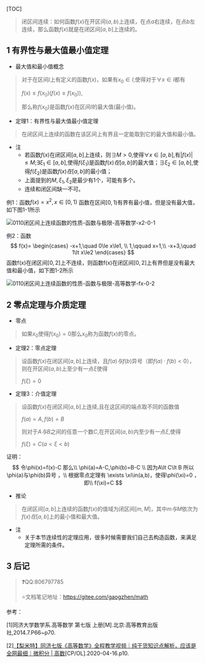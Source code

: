 [TOC]

> 闭区间连续：如何函数$f(x)$在开区间$(a,b)$上连续，在点$a$右连续，在点$b$左连续，那么函数$f(x)$就是在闭区间$[a,b]$上连续的。

## 1 有界性与最大值最小值定理

+ 最大值和最小值概念

> 对于在区间$I$上有定义的函数$f(x)$，如果有$x_0\in I$,使得对于$\forall x\in I$都有
>
> $f(x)\le f(x_0)(f(x)\ge f(x_0))$, 
>
> 那么称$f(x_0)$是函数$f(x)$在区间$I$的最大值(最小值)。

+ 定理1：有界性与最大值最小值定理

> 在闭区间上连续的函数在该区间上有界且一定能取到它的最大值和最小值。

+ 注
  + 若函数$f(x)$在闭区间$[a,b]$上连续，则$\exists M\gt0$,使得$\forall x\in[a,b]$,有$|f(x)|\le M$;$\exists\xi_1\in[a,b]$,使得$f(\xi_1)$是函数$f(x)在[a,b]$的最大值；$\exists\xi_2\in[a,b]$,使得$f(\xi_2)$是函数$f(x)在[a,b]$的最小值；
  + 上面提到的$M,\xi_1,\xi_2$是最少有1个，可能有多个。
  + 连续和闭区间缺一不可。



例1：函数$f(x)=x^2,x\in[0,1)$ 函数在区间$[0,1)$有界有最小值，但是没有最大值，如下图1-1所示

![0110闭区间上连续函数的性质-函数与极限-高等数学-x2-0-1](L:\study\math\note\函数与极限\0110闭区间上连续函数的性质-函数与极限-高等数学-x2-0-1.bmp)

例2：函数
$$
f(x)=
\begin{cases}
-x+1,\quad 0\le x\le1, \\
1,\qquad x=1,\\
-x+3,\quad 1\lt x\le2
\end{cases}
$$
函数f(x)在闭区间$[0,2]$上不连续，则函数f(x)在闭区间$[0,2]$上有界但是没有最大值和最小值，如下图1-2所示

![0110闭区间上连续函数的性质-函数与极限-高等数学-fx-0-2](L:\study\math\note\函数与极限\0110闭区间上连续函数的性质-函数与极限-高等数学-fx-0-2.bmp)

## 2 零点定理与介质定理

+ 零点

> 如果$x_0$使得$f(x_0)=0$那么$x_0$称为函数$f(x)$的零点。

+ 定理2：零点定理

> 设函数$f(x)$在闭区间$[a,b]$上连续，且$f(a)与f(b)$异号（即$f(a)\cdot f(b)\lt0$），则在开区间$(a,b)$上至少有一点$\xi$使得
>
> $f(\xi)=0$

+ 定理3：介值定理

> 设函数$f(x)$在闭区间$[a,b]$上连续,且在这区间的端点取不同的函数值
>
> $f(a)=A,f(b)=B$
>
> 则对于$A与B$之间的任意一个数$C$,在开区间$(a,b)$内至少有一点$\xi$,使得
>
> $f(\xi)=C(a\lt\xi\lt b)$ 

证明：
$$
令\phi(x)=f(x)-C 那么\\
\phi(a)=A-C,\phi(b)=B-C \\
因为A\lt C\lt B 所以 \phi(a)与\phi(b)异号 ，\\
根据零点定理有 \exists \xi\in(a,b)，使得\phi(\xi)=0 ，即\\
f(\xi)=C
$$

+ 推论

> 在闭区间$[a,b]$上连续的函数$f(x)$的值域为闭区间$[m,M]$，其中$m与M$依次为$f(x)在[a,b]$上的最小值和最大值。



+ 注
  + 关于本节连续性的定理应用，很多时候需要我们自己去构造函数，来满足定理所需的条件。

## 3 后记

> :question:QQ:806797785
>
> :star:文档笔记地址：https://gitee.com/gaogzhen/math

参考：

[1]同济大学数学系.高等数学 第七版 上册[M].北京:高等教育出版社,2014.7.P66~p70.

[2]<a href="https://www.bilibili.com/video/BV1864y1T7Ks">【梨米特】同济七版《高等数学》全程教学视频｜纯干货知识点解析，应该是全网最细｜微积分 | 高数</a>[CP/OL].2020-04-16.p10.